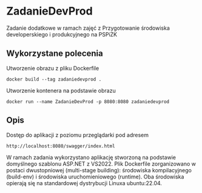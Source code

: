 # ZadanieDevProd

Zadanie dodatkowe w ramach zajęć z Przygotowanie środowiska developerskiego i produkcyjnego na PSPiZK

## Wykorzystane polecenia

Utworzenie obrazu z pliku Dockerfile
```
docker build --tag zadaniedevprod .
```

Utworzenie kontenera na podstawie obrazu
```
docker run --name ZadanieDevProd -p 8080:8080 zadaniedevprod
```

## Opis

Dostęp do aplikacji z poziomu przeglądarki pod adresem
```
http://localhost:8080/swagger/index.html
```

W ramach zadania wykorzystano aplikację stworzoną na podstawie domyślnego szablonu ASP.NET z VS2022.
Plik Dockerfile zorganizowano w postaci dwustopniowej (multi-stage building): środowiska kompilacyjnego (build-env) i środowiska uruchomieniowego (runtime).
Oba środowiska opierają się na standardowej dystrybucji Linuxa ubuntu:22.04.

